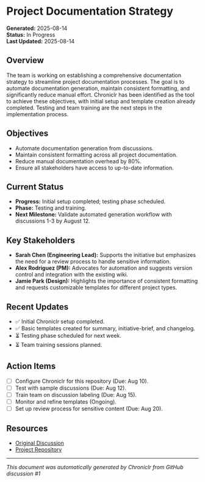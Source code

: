 # Project Documentation Strategy

**Generated:** 2025-08-14  
**Status:** In Progress  
**Last Updated:** 2025-08-14  

## Overview

The team is working on establishing a comprehensive documentation strategy to streamline project documentation processes. The goal is to automate documentation generation, maintain consistent formatting, and significantly reduce manual effort. Chroniclr has been identified as the tool to achieve these objectives, with initial setup and template creation already completed. Testing and team training are the next steps in the implementation process.

## Objectives

- Automate documentation generation from discussions.
- Maintain consistent formatting across all project documentation.
- Reduce manual documentation overhead by 80%.
- Ensure all stakeholders have access to up-to-date information.

## Current Status

- **Progress:** Initial setup completed; testing phase scheduled.  
- **Phase:** Testing and training.  
- **Next Milestone:** Validate automated generation workflow with discussions 1-3 by August 12.

## Key Stakeholders

- **Sarah Chen (Engineering Lead):** Supports the initiative but emphasizes the need for a review process to handle sensitive information.  
- **Alex Rodriguez (PM):** Advocates for automation and suggests version control and integration with the existing wiki.  
- **Jamie Park (Design):** Highlights the importance of consistent formatting and requests customizable templates for different project types.

## Recent Updates

- ✅ Initial Chroniclr setup completed.  
- ✅ Basic templates created for summary, initiative-brief, and changelog.  
- ⏳ Testing phase scheduled for next week.  
- ⏳ Team training sessions planned.

## Action Items

- [ ] Configure Chroniclr for this repository (Due: Aug 10).  
- [ ] Test with sample discussions (Due: Aug 12).  
- [ ] Train team on discussion labeling (Due: Aug 15).  
- [ ] Monitor and refine templates (Ongoing).  
- [ ] Set up review process for sensitive content (Due: Aug 20).

## Resources

- [Original Discussion](#)  
- [Project Repository](#)  

---

_This document was automatically generated by Chroniclr from GitHub discussion #1_